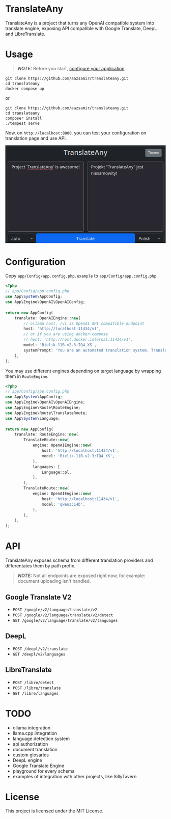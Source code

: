 # TranslateAny

TranslateAny is a project that turns any OpenAI compatible system into translate engine, exposing API compatible with Google Translate, DeepL and LibreTranslate.

# Usage

> **_NOTE:_** Before you start, [configure your application](#configuration).

```
git clone https://github.com/aazsamir/translateany.git
cd translateany
docker compose up
```
or
```
git clone https://github.com/aazsamir/translateany.git
cd translateany
composer install
./tempest serve
```

Now, on `http://localhost:8000`, you can test your configuration on translation page and use API.

![View](./docs/page.png)

# Configuration

Copy `app/Config/app.config.php.example` to `app/Config/app.config.php`.
```php
<?php
// app/Config/app.config.php
use App\System\AppConfig;
use App\Engine\OpenAI\OpenAIConfig;

return new AppConfig(
    translate: OpenAIEngine::new(
        // ollama host, /v1 is OpenAI API compatible endpoint 
        host: 'http://localhost:11434/v1',
        // or if you are using docker-compose 
        // host: 'http://host.docker.internal:11434/v1', 
        model: 'Bielik-11B-v2.3:IQ4_XS',
        systemPrompt: 'You are an automated translation system. Translate text to the target language. Do not add any additional information or context, just the translation.',
    ),
);
```

You may use different engines depending on target language by wrapping them in `RouteEngine`.
```php
<?php
// app/Config/app.config.php
use App\System\AppConfig;
use App\Engine\OpenAI\OpenAIEngine;
use App\Engine\Route\RouteEngine;
use App\Engine\Route\TranslateRoute;
use App\System\Language;

return new AppConfig(
    translate: RouteEngine::new(
        TranslateRoute::new(
            engine: OpenAIEngine::new(
                host: 'http://localhost:11434/v1',
                model: 'Bielik-11B-v2.3:IQ4_XS',
            ),
            languages: [
                Language::pl,
            ],
        ),
        TranslateRoute::new(
            engine: OpenAIEngine::new(
                host: 'http://localhost:11434/v1',
                model: 'qwen3:14b',
            ),
        ),
    ),
);
```

# API

TranslateAny exposes schema from different translation providers and differentates them by path prefix.
> **_NOTE:_** Not all endpoints are exposed right now, for example: document uploading isn't handled.

## Google Translate V2
- `POST /google/v2/language/translate/v2`
- `POST /google/v2/language/translate/v2/detect`
- `GET /google/v2/language/translate/v2/languages`

## DeepL
- `POST /deepl/v2/translate`
- `GET /deepl/v2/languages`

## LibreTranslate
- `POST /libre/detect`
- `POST /libre/translate`
- `GET /libre/languages`

# TODO
- ollama integration
- llama.cpp integration
- language detection system
- api authorization
- document translation
- custom glosaries
- DeepL engine
- Google Translate Engine
- playground for every schema
- examples of integration with other projects, like SillyTavern

# License

This project is licensed under the MIT License.
